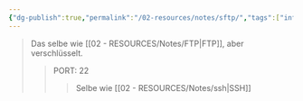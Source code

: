 ```yaml
---
{"dg-publish":true,"permalink":"/02-resources/notes/sftp/","tags":["informatik/netzwerk/protokoll"],"noteIcon":"","updated":"2025-10-29T12:59:10.124+01:00"}
---
```


>Das selbe wie [[02 - RESOURCES/Notes/FTP\|FTP]], aber verschlüsselt.
>>PORT: 22
>>>Selbe wie [[02 - RESOURCES/Notes/ssh\|SSH]]